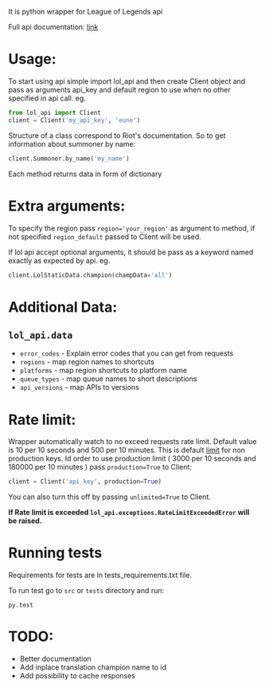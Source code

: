 It is python wrapper for League of Legends api

Full api documentation: [link](https://developer.riotgames.com/api/methods)

# Usage:
To start using api simple import lol_api and then create Client object and pass as arguments api_key and default region to use when no other specified in api call.
eg.
```python
from lol_api import Client
client = Client('my_api_key', 'eune')
```
Structure of a class correspond to Riot's documentation.
So to get information about summoner by name:
```python
client.Summoner.by_name('my_name')
```

Each method returns data in form of dictionary

# Extra arguments:
To specify the region pass `region='your_region'` as argument to method, if not specified `region_default` passed to Client will be used.

If lol api accept optional arguments, it should be pass as a keyword named exactly as expected by api. eg.
```python
client.LolStaticData.champion(champData='all')
```


# Additional Data:
##  `lol_api.data`
* `error_codes` - Explain error codes that you can get from requests
* `regions` - map region names to shortcuts
* `platforms` - map region shortcuts to platform name
* `queue_types` - map queue names to short descriptions
* `api_versions` - map APIs to versions


# Rate limit:
Wrapper automatically watch to no exceed requests rate limit. Default value is 10 per 10 seconds and 500 per 10 minutes.
This is default [limit](https://developer.riotgames.com/docs/api-keys) for non production keys.
Id order to use production limit ( 3000 per 10 seconds and 180000 per 10 minutes ) pass `production=True` to Client:
```python
client = Client('api_key', production=True) 
```
You can also turn this off by passing `unlimited=True` to Client.

**If Rate limit is exceeded `lol_api.exceptions.RateLimitExceededError` will be raised.**

# Running tests
Requirements for tests are in tests_requirements.txt file.

To run test go to `src` or `tests` directory and run:

`py.test`


# TODO:
* Better documentation
* Add inplace translation champion name to id
* Add possibility to cache responses
